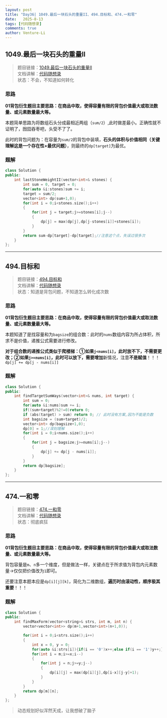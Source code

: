 ```yaml
---
layout: post
title: "Day36| 1049.最后一块石头的重量II、494.目标和、474.一和零"
date:   2025-8-13
tags: [代码随想录]
comments: true
author: Venture-Li
---
```


## 1049.最后一块石头的重量II

> 题目链接：[1049.最后一块石头的重量II](https://leetcode.cn/problems/last-stone-weight-ii/)  
> 文档讲解：[代码随想录](https://www.programmercarl.com/)  
> 状态：不会，不知道如何转化

### 思路

**01背包衍生题目主要思路：在商品中取，使得容量有限的背包价值最大或取法数量、或元素数量最大等。**

本题简单思路为将数组石头分成最相近两组（`sum/2`）,此时做差最小。正确性就不证明了，囫囵吞枣吧，头受不了了。

此时的背包问题为：在容量为`sum/2`的背包中装填，**石头的体积与价值相同（关键理解这是一个存在性+最优问题）**，则最终的`dp[target]`为最优。

### 题解

```c++
class Solution {
public:
    int lastStoneWeightII(vector<int>& stones) {
        int sum = 0, target = 0;
        for(auto &i:stones)sum += i;
        target = sum/2;
        vector<int> dp(sum+1,0);
        for(int i = 0;i<stones.size();i++)
        {
            for(int j = target;j>=stones[i];j--)
            {
                dp[j] = max(dp[j],dp[j-stones[i]]+stones[i]);
            }
        }
        return sum-dp[target]-dp[target];//注意这个点，失误过很多次
    }
};
```

---

## 494.目标和

> 题目链接：[494.目标和](https://leetcode.cn/problems/target-sum/description/)  
> 文档讲解：[代码随想录](https://www.programmercarl.com/)  
> 状态：知道是背包问题，不知道怎么转化成次数

### 思路

**01背包衍生题目主要思路：在商品中取，使得容量有限的背包价值最大或取法数量、或元素数量最大等。**

本题知道了是找容量和为`bagsize`的组合数：此时的`nums`数组内容为所占体积，所求不是价值，递推公式需要进行修改。

**对于组合数的递推公式类似于爬楼梯：**①如果`j<nums[i]`，此时放不下，不需要更改；②如果`j>=nums[i]`，此时可以放下，需要**增加**新情况，注意**不是赋值**！！！`dp[j] += dp[j - nums[i]]`

### 题解

```c++
class Solution {
public:
    int findTargetSumWays(vector<int>& nums, int target) {
        int sum = 0;
        for(auto &i:nums)sum += i;
        if((sum+target)%2!=0)return 0;
        if (abs(target) > sum) return 0; // 此时没有方案,因为不能是负数
        int bagsize = (sum+target)/2;
        vector<int> dp(bagsize+1,0);
        dp[0] = 1;//深刻理解
        for(int i = 0;i<nums.size();i++)
        {
            for(int j = bagsize;j>=nums[i];j--)
            {
                dp[j] += dp[j - nums[i]];
            }
        }
        return dp[bagsize];
    }
};
```

---


## 474.一和零

> 题目链接：[474.一和零](https://leetcode.cn/problems/ones-and-zeroes/)  
> 文档讲解：[代码随想录](https://www.programmercarl.com/)  
> 状态：彻底疯狂

### 思路

**01背包衍生题目主要思路：在商品中取，使得容量有限的背包价值最大或取法数量、或元素数量最大等。**

背包容量是`m`、`n`多一个维度，但是做法一样，关键点在于所求值为背包内元素数量->仅仅把价值改为`1`即可。

还要注意本题本应是`dp[i][j][k]`，简化为二维数组，**遍历时由滚动性，顺序极其重要**！！！

### 题解

```c++
class Solution {
public:
    int findMaxForm(vector<string>& strs, int m, int n) {
        vector<vector<int>> dp(m+1,vector<int>(n+1,0));

        for(int i = 0;i<strs.size();i++)
        {
            int x = 0, y = 0;
            for(auto &i:strs[i]){if(i == '0')x++;else if(i == '1')y++;}
            for(int i = m;i>=x;i--)
            {
                for(int j = n;j>=y;j--)
                {
                    dp[i][j] = max(dp[i][j],dp[i-x][j-y]+1);
                }
            }
        } 
        return dp[m][n];  
    }
};
```

> 动态规划好似浑然天成，让我想破了脑子
